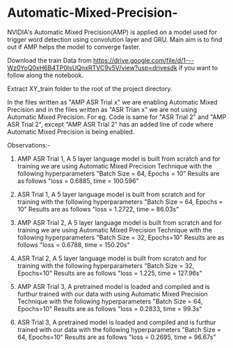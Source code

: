 # Automatic-Mixed-Precision-
NVIDIA's Automatic Mixed Precision(AMP) is applied on a model used for trigger word detection using convolution layer and GRU. Main aim is to find out if AMP helps the model to converge faster.

Download the train Data from https://drive.google.com/file/d/1---Wz0YoQ0xH6B4TP0IsUQnxRTVC9v5V/view?usp=drivesdk if you want to follow along the notebook.

Extract XY_train folder to the root of the project directory.


In the files written as "AMP ASR Trial x" we are enabling Automatic Mixed Precision and in the files written as "ASR Trian x" we are not using Automatic Mixed Precision.
For eg. Code is same for "ASR Trial 2" and "AMP ASR Trial 2", except "AMP ASR Trial 2" has an added line of code where Automatic Mixed Precision is being enabled.

Observations:-

1. AMP ASR Trial 1, A 5 layer language model is built from scratch and for training we are using Automatic Mixed Precision Technique with the following hyperparameters "Batch Size = 64, Epochs = 10" Results are as follows "loss = 0.6885, time = 100.596"

2. ASR Trial 1, A 5 layer language model is built from scratch and for training with the following hyperparameters "Batch Size = 64, Epochs = 10" Results are as follows "loss = 1.2722, time = 86.03s"

3. AMP ASR Trial 2, A 5 layer language model is built from scratch and for training we are using Automatic Mixed Precision Technique with the following hyperparameters "Batch Size = 32, Epochs=10" Results are as follows  "loss = 0.6788, time = 150.20s"

4. ASR Trial 2, A 5 layer language model is built from scratch and for training with the following hyperparameters "Batch Size = 32, Epochs=10" Results are as follows "loss = 1.225, time = 127.96s"

5. AMP ASR Trial 3, A pretrained model is loaded and compiled and is furthur trained with our data with using Automatic Mixed Precision Technique with the following hyperparameters "Batch Size = 64, Epochs=10" Results are as follows  "loss = 0.2833, time = 99.3s"

6. ASR Trial 3, A pretrained model is loaded and compiled and is furthur trained with our data with the following hyperparameters "Batch Size = 64, Epochs=10" Results are as follows "loss = 0.2695, time = 96.67s"
